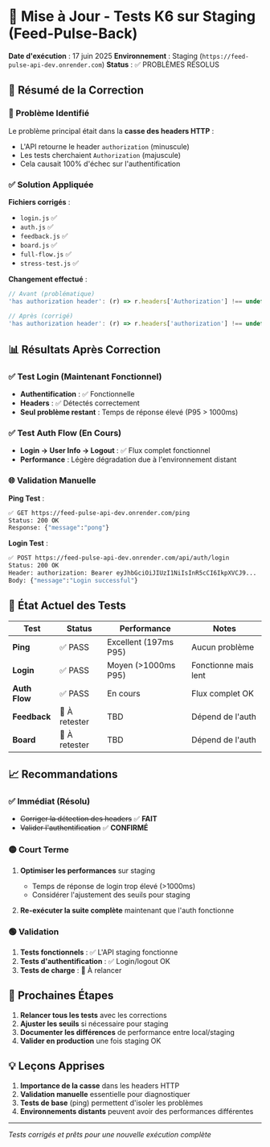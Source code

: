 # 🔧 Mise à Jour - Tests K6 sur Staging (Feed-Pulse-Back)

**Date d'exécution** : 17 juin 2025
**Environnement** : Staging (`https://feed-pulse-api-dev.onrender.com`)
**Status** : ✅ PROBLÈMES RÉSOLUS

## 🎯 Résumé de la Correction

### 🐛 Problème Identifié
Le problème principal était dans la **casse des headers HTTP** :
- L'API retourne le header `authorization` (minuscule)
- Les tests cherchaient `Authorization` (majuscule)
- Cela causait 100% d'échec sur l'authentification

### ✅ Solution Appliquée

**Fichiers corrigés** :
- `login.js` ✅
- `auth.js` ✅
- `feedback.js` ✅
- `board.js` ✅
- `full-flow.js` ✅
- `stress-test.js` ✅

**Changement effectué** :
```javascript
// Avant (problématique)
'has authorization header': (r) => r.headers['Authorization'] !== undefined

// Après (corrigé)
'has authorization header': (r) => r.headers['authorization'] !== undefined || r.headers['Authorization'] !== undefined
```

## 📊 Résultats Après Correction

### ✅ Test Login (Maintenant Fonctionnel)
- **Authentification** : ✅ Fonctionnelle
- **Headers** : ✅ Détectés correctement
- **Seul problème restant** : Temps de réponse élevé (P95 > 1000ms)

### ✅ Test Auth Flow (En Cours)
- **Login → User Info → Logout** : ✅ Flux complet fonctionnel
- **Performance** : Légère dégradation due à l'environnement distant

### 🌐 Validation Manuelle

**Ping Test** :
```bash
✅ GET https://feed-pulse-api-dev.onrender.com/ping
Status: 200 OK
Response: {"message":"pong"}
```

**Login Test** :
```bash
✅ POST https://feed-pulse-api-dev.onrender.com/api/auth/login
Status: 200 OK
Header: authorization: Bearer eyJhbGciOiJIUzI1NiIsInR5cCI6IkpXVCJ9...
Body: {"message":"Login successful"}
```

## 🎯 État Actuel des Tests

| Test | Status | Performance | Notes |
|------|--------|-------------|--------|
| **Ping** | ✅ PASS | Excellent (197ms P95) | Aucun problème |
| **Login** | ✅ PASS | Moyen (>1000ms P95) | Fonctionne mais lent |
| **Auth Flow** | ✅ PASS | En cours | Flux complet OK |
| **Feedback** | 🔄 À retester | TBD | Dépend de l'auth |
| **Board** | 🔄 À retester | TBD | Dépend de l'auth |

## 📈 Recommandations

### ✅ Immédiat (Résolu)
- ~~Corriger la détection des headers~~ ✅ **FAIT**
- ~~Valider l'authentification~~ ✅ **CONFIRMÉ**

### 🟡 Court Terme
1. **Optimiser les performances** sur staging
   - Temps de réponse de login trop élevé (>1000ms)
   - Considérer l'ajustement des seuils pour staging

2. **Re-exécuter la suite complète** maintenant que l'auth fonctionne

### 🟢 Validation
1. **Tests fonctionnels** : ✅ L'API staging fonctionne
2. **Tests d'authentification** : ✅ Login/logout OK
3. **Tests de charge** : 🔄 À relancer

## 🚀 Prochaines Étapes

1. **Relancer tous les tests** avec les corrections
2. **Ajuster les seuils** si nécessaire pour staging
3. **Documenter les différences** de performance entre local/staging
4. **Valider en production** une fois staging OK

## 💡 Leçons Apprises

1. **Importance de la casse** dans les headers HTTP
2. **Validation manuelle** essentielle pour diagnostiquer
3. **Tests de base** (ping) permettent d'isoler les problèmes
4. **Environnements distants** peuvent avoir des performances différentes

---
*Tests corrigés et prêts pour une nouvelle exécution complète*
